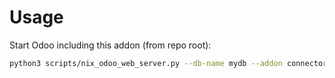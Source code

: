 # Usage

Start Odoo including this addon (from repo root):

```bash
python3 scripts/nix_odoo_web_server.py --db-name mydb --addon connector_base_product
```
